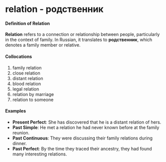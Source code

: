 # relation - родственник
#### Definition of Relation

**Relation** refers to a connection or relationship between people, particularly in the context of family. In Russian, it translates to **родственник**, which denotes a family member or relative.

#### Collocations

1. family relation
2. close relation
3. distant relation
4. blood relation
5. legal relation
6. relation by marriage
7. relation to someone

#### Examples

- **Present Perfect**: She has discovered that he is a distant relation of hers.
- **Past Simple**: He met a relation he had never known before at the family reunion.
- **Past Continuous**: They were discussing their family relations during dinner.
- **Past Perfect**: By the time they traced their ancestry, they had found many interesting relations.
